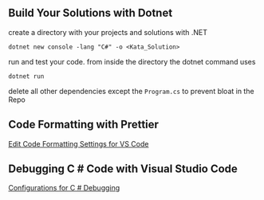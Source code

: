 ## Build Your Solutions with Dotnet

create a directory with your projects and solutions with .NET

`dotnet new console -lang "C#" -o <Kata_Solution>`

run and test your code. from inside the directory the dotnet command uses

`dotnet run `

delete all other dependencies except the `Program.cs` to prevent bloat in the Repo

## Code Formatting with Prettier 

[Edit Code Formatting Settings for VS Code](https://stackoverflow.com/questions/47352611/visual-studio-code-doesnt-format-c-sharp-code)

## Debugging C # Code with Visual Studio Code

[Configurations for C # Debugging ](https://www.pluralsight.com/guides/debugging-.net-core-apps-with-visual-studio-code)